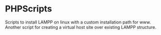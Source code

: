 # PHPScripts
Scripts to install LAMPP on linux with a custom installation path for www. 
Another script for creating a virtual host site over existing LAMPP structure.
